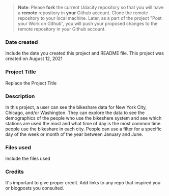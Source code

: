 >**Note**: Please **fork** the current Udacity repository so that you will have a **remote** repository in **your** Github account. Clone the remote repository to your local machine. Later, as a part of the project "Post your Work on Github", you will push your proposed changes to the remote repository in your Github account.

### Date created
Include the date you created this project and README file.
This project was created on August 12, 2021


### Project Title
Replace the Project Title

### Description
In this project, a user can see the bikeshare data for New York City, Chicago, and/or Washington. They can explore the data to see the demographics of the people who use the bikeshere system and see which stations are used the most and what time of day is the most common time people use the bikeshare in each city. 
People can use a filter for a specific day of the week or month of the year between January and June. 

### Files used
Include the files used

### Credits
It's important to give proper credit. Add links to any repo that inspired you or blogposts you consulted.

